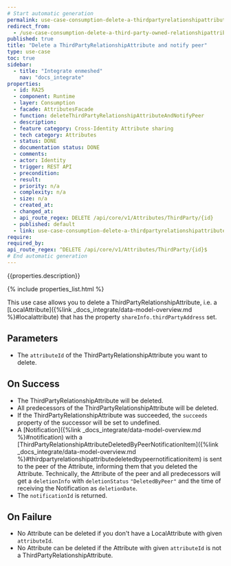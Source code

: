 ```yaml
---
# Start automatic generation
permalink: use-case-consumption-delete-a-thirdpartyrelationshipattribute-and-notify-peer
redirect_from:
  - /use-case-consumption-delete-a-third-party-owned-relationshipattribute-and-notify-peer
published: true
title: "Delete a ThirdPartyRelationshipAttribute and notify peer"
type: use-case
toc: true
sidebar:
  - title: "Integrate enmeshed"
    nav: "docs_integrate"
properties:
  - id: RA25
  - component: Runtime
  - layer: Consumption
  - facade: AttributesFacade
  - function: deleteThirdPartyRelationshipAttributeAndNotifyPeer
  - description:
  - feature category: Cross-Identity Attribute sharing
  - tech category: Attributes
  - status: DONE
  - documentation status: DONE
  - comments:
  - actor: Identity
  - trigger: REST API
  - precondition:
  - result:
  - priority: n/a
  - complexity: n/a
  - size: n/a
  - created_at:
  - changed_at:
  - api_route_regex: DELETE /api/core/v1/Attributes/ThirdParty/{id}
  - published: default
  - link: use-case-consumption-delete-a-thirdpartyrelationshipattribute-and-notify-peer
require:
required_by:
api_route_regex: ^DELETE /api/core/v1/Attributes/ThirdParty/{id}$
# End automatic generation
---
```


{{properties.description}}

{% include properties_list.html %}

This use case allows you to delete a ThirdPartyRelationshipAttribute, i.e. a [LocalAttribute]({%link _docs_integrate/data-model-overview.md %}#localattribute) that has the property `shareInfo.thirdPartyAddress` set.

## Parameters

- The `attributeId` of the ThirdPartyRelationshipAttribute you want to delete.

## On Success

- The ThirdPartyRelationshipAttribute will be deleted.
- All predecessors of the ThirdPartyRelationshipAttribute will be deleted.
- If the ThirdPartyRelationshipAttribute was succeeded, the `succeeds` property of the successor will be set to undefined.
- A [Notification]({%link _docs_integrate/data-model-overview.md %}#notification) with a [ThirdPartyRelationshipAttributeDeletedByPeerNotificationItem]({%link _docs_integrate/data-model-overview.md %}#thirdpartyrelationshipattributedeletedbypeernotificationitem) is sent to the peer of the Attribute, informing them that you deleted the Attribute. Technically, the Attribute of the peer and all predecessors will get a `deletionInfo` with `deletionStatus` `"DeletedByPeer"` and the time of receiving the Notification as `deletionDate`.
- The `notificationId` is returned.

## On Failure

- No Attribute can be deleted if you don't have a LocalAttribute with given `attributeId`.
- No Attribute can be deleted if the Attribute with given `attributeId` is not a ThirdPartyRelationshipAttribute.
